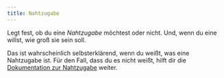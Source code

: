 ```yaml
---
title: Nahtzugabe
---
```


Legt fest, ob du eine *Nahtzugabe* möchtest oder nicht. Und, wenn du eine willst, wie groß sie sein soll.

Das ist wahrscheinlich selbsterklärend, wenn du weißt, was eine Nahtzugabe ist. Für den Fall, dass du es nicht weißt, hilft dir die [Dokumentation zur Nahtzugabe](/docs/sewing/seam-allowance) weiter.
